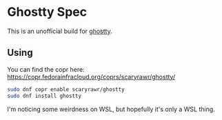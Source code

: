 # Ghostty Spec

This is an unofficial build for [ghostty](https://ghostty.org).

## Using

You can find the copr here: <https://copr.fedorainfracloud.org/coprs/scaryrawr/ghostty/>

```sh
sudo dnf copr enable scaryrawr/ghostty
sudo dnf install ghostty
```

I'm noticing some weirdness on WSL, but hopefully it's only a WSL thing.
